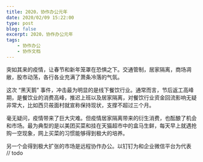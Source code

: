 ```yaml
---
title: 2020，协作办公元年
date: 2020/02/09 15:22:00
type: post
blog: false
excerpt: 2020，协作办公元年
tags:
    - 协作办公
    - 协作文档
---
```


突如其来的疫情，让春节和新年笼罩在恐惧之下。交通管制，居家隔离，商场凋敝，股市动荡，各行各业充满了萧条冷落的气氛。

这次 “黑天鹅” 事件，冲击最为明显的是线下餐饮行业。通常而言，节后返工高峰期，是餐饮业的消费高峰，推迟上班以及居家隔离，对餐饮行业资金回流影响无疑非常大，比如西贝莜面村就宣称保持现状，支撑不超过三个月。

毫无疑问，疫情带来了巨大灾难。但疫情居家隔离带来的衍生消费，也酝酿了机会和市场。最为典型的是以美团买菜和挂在天猫超市中的盒马生鲜，每天早上就遇抢购一空现象，网上买菜的习惯能够得到极大的培养。

另一个会得到极大扩张的市场是远程协作办公。以钉钉为和企业微信平台为代表
// todo

